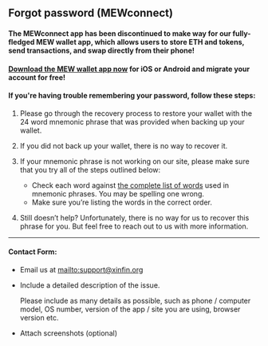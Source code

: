 ## Forgot password (MEWconnect)

#### The MEWconnect app has been discontinued to make way for our fully-fledged MEW wallet app, which allows users to store ETH and tokens, send transactions, and swap directly from their phone!

#### <a href="https://mewwallet.myetherwallet.com">Download the MEW wallet app now</a> for iOS or Android and migrate your account for free!

#### If you're having trouble remembering your password, follow these steps:

1. Please go through the recovery process to restore your wallet with the 24 word mnemonic phrase that was provided when backing up your wallet.

2. If you did not back up your wallet, there is no way to recover it.

3. <p>If your mnemonic phrase is not working on our site, please make sure that you try all of the steps outlined below:</p>
   <ul>
     <li>Check each word against <a href="https://github.com/bitcoin/bips/blob/master/bip-0039/english.txt">the complete list of words</a> used in mnemonic phrases. You may be spelling one wrong.</li>
     <li>Make sure you’re listing the words in the correct order.</li>
   </ul>

4. Still doesn’t help? Unfortunately, there is no way for us to recover this phrase for you. But feel free to reach out to us with more information.

***

#### Contact Form:

* Email us at <mailto:support@xinfin.org>

* <p>Include a detailed description of the issue.</p>
  <note>Please include as many details as possible, such as phone / computer model, OS number, version of the app / site you are using, browser version etc.</note>

* Attach screenshots (optional)
